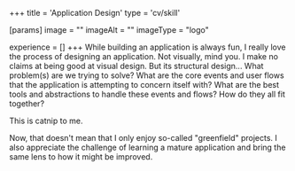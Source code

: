 +++
title = 'Application Design'
type = 'cv/skill'

[params]
  image = ""
  imageAlt = ""
  imageType = "logo"

experience = []
+++
While building an application is always fun, I really love the process of designing an application.  Not visually, mind you.  I make no claims at being good at visual design.  But its structural design... What problem(s) are we trying to solve?  What are the core events and user flows that the application is attempting to concern itself with?  What are the best tools and abstractions to handle these events and flows?  How do they all fit together? 

This is catnip to me.

Now, that doesn't mean that I only enjoy so-called "greenfield" projects.  I also appreciate the challenge of learning a mature application and bring the same lens to how it might be improved.
